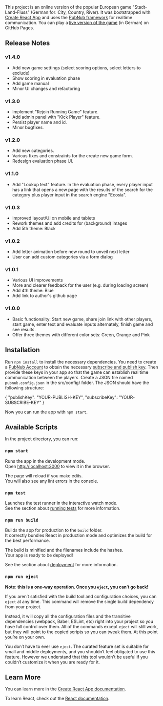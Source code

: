 This project is an online version of the popular European game "Stadt-Land-Fluss" (German for: City, Country, River). It was bootstrapped with [Create React App](https://github.com/facebook/create-react-app) and uses the [PubNub framework](https://www.pubnub.com/) for realtime communication. You can play a [live version of the game](https://alexlehner86.github.io/stadt-land-fluss/#/) (in German) on GitHub Pages.

## Release Notes

### v1.4.0

- Add new game settings (select scoring options, select letters to exclude)
- Show scoring in evaluation phase
- Add game manual
- Minor UI changes and refactoring

### v1.3.0

- Implement "Rejoin Running Game" feature.
- Add admin panel with "Kick Player" feature.
- Persist player name and id.
- Minor bugfixes.

### v1.2.0

- Add new categories.
- Various fixes and constraints for the create new game form.
- Redesign evaluation phase UI.

### v1.1.0

- Add "Lookup text" feature. In the evaluation phase, every player input has a link that opens a new page with the results of the search for the category plus player input in the search engine "Ecosia".

### v1.0.3

- Improved layout/UI on mobile and tablets
- Rework themes and add credits for (background) images
- Add 5th theme: Black

### v1.0.2

- Add letter animation before new round to unveil next letter
- User can add custom categories via a form dialog

### v1.0.1

- Various UI improvements
- More and clearer feedback for the user (e.g. during loading screen)
- Add 4th theme: Blue
- Add link to author's github page

### v1.0.0

- Basic functionality: Start new game, share join link with other players, start game, enter text and evaluate inputs alternately, finish game and see results.
- Offer three themes with different color sets: Green, Orange and Pink  

## Installation

Run `npm install` to install the necessary dependencies. You need to create a [PubNub Account](https://www.pubnub.com/) to obtain the necessary [subscribe and publish key](https://www.pubnub.com/developers/tech/admin-dashboard/keys-object/). Then provide these keys in your app so that the game can establish real time communication between the players. Create a JSON file named `pubnub.config.json` in the src/config/ folder. The JSON should have the following structure:

{
    "publishKey": "YOUR-PUBLISH-KEY",
    "subscribeKey": "YOUR-SUBSCRIBE-KEY"
}

Now you can run the app with `npm start`.

## Available Scripts

In the project directory, you can run:

### `npm start`

Runs the app in the development mode.<br />
Open [http://localhost:3000](http://localhost:3000) to view it in the browser.

The page will reload if you make edits.<br />
You will also see any lint errors in the console.

### `npm test`

Launches the test runner in the interactive watch mode.<br />
See the section about [running tests](https://facebook.github.io/create-react-app/docs/running-tests) for more information.

### `npm run build`

Builds the app for production to the `build` folder.<br />
It correctly bundles React in production mode and optimizes the build for the best performance.

The build is minified and the filenames include the hashes.<br />
Your app is ready to be deployed!

See the section about [deployment](https://facebook.github.io/create-react-app/docs/deployment) for more information.

### `npm run eject`

**Note: this is a one-way operation. Once you `eject`, you can’t go back!**

If you aren’t satisfied with the build tool and configuration choices, you can `eject` at any time. This command will remove the single build dependency from your project.

Instead, it will copy all the configuration files and the transitive dependencies (webpack, Babel, ESLint, etc) right into your project so you have full control over them. All of the commands except `eject` will still work, but they will point to the copied scripts so you can tweak them. At this point you’re on your own.

You don’t have to ever use `eject`. The curated feature set is suitable for small and middle deployments, and you shouldn’t feel obligated to use this feature. However we understand that this tool wouldn’t be useful if you couldn’t customize it when you are ready for it.

## Learn More

You can learn more in the [Create React App documentation](https://facebook.github.io/create-react-app/docs/getting-started).

To learn React, check out the [React documentation](https://reactjs.org/).
